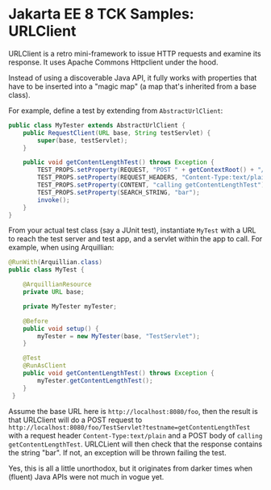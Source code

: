 # Jakarta EE 8 TCK Samples: URLClient

URLClient is a retro mini-framework to issue HTTP requests and examine its response. It uses Apache Commons Httpclient under the hood.

Instead of using a discoverable Java API, it fully works with properties that have to be inserted into a "magic map" (a map that's inherited from a base class).

For example, define a test by extending from `AbstractUrlClient`:

```java
public class MyTester extends AbstractUrlClient {
    public RequestClient(URL base, String testServlet) {
        super(base, testServlet);
    }

    public void getContentLengthTest() throws Exception {
        TEST_PROPS.setProperty(REQUEST, "POST " + getContextRoot() + "/" + getServletName() + "?testname=getContentLengthTest HTTP/1.1");
        TEST_PROPS.setProperty(REQUEST_HEADERS, "Content-Type:text/plain");
        TEST_PROPS.setProperty(CONTENT, "calling getContentLengthTest");
        TEST_PROPS.setProperty(SEARCH_STRING, "bar");
        invoke();
    }
}
```

From your actual test class (say a JUnit test), instantiate `MyTest` with a URL to reach the test server and test app, and a servlet within the app to call. For example, when using Arquillian:

```java
@RunWith(Arquillian.class)
public class MyTest {

    @ArquillianResource
    private URL base;

    private MyTester myTester;

    @Before
    public void setup() {
        myTester = new MyTester(base, "TestServlet");
    }

    @Test
    @RunAsClient
    public void getContentLengthTest() throws Exception {
        myTester.getContentLengthTest();
    }
 }
 ```
 
Assume the base URL here is `http://localhost:8080/foo`, then the result is that URLClient will do a POST request to `http://localhost:8080/foo/TestServlet?testname=getContentLengthTest` with a request header `Content-Type:text/plain` and a POST body of `calling getContentLengthTest`. URLCLient will then check that the response contains the string "bar". If not, an exception will be thrown failing the test.

Yes, this is all a little unorthodox, but it originates from darker times when (fluent) Java APIs were not much in vogue yet.



